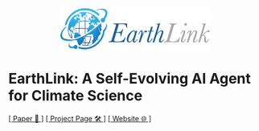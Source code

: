 <div align="center" xmlns="http://www.w3.org/1999/html">
<!-- logo -->
<p align="center">
  <img src="./assets/logo.png" width="300px" style="vertical-align:middle;">
</p>
</div>

# EarthLink: A Self-Evolving AI Agent for Climate Science

[[ Paper 📄 ]](https://arxiv.org/abs/2507.17311) [[ Project Page 🛠️ ]](http://www.openearthlab.com/EarthLink) [[ Website 🌐 ]](https://earthlink.intern-ai.org.cn/)
